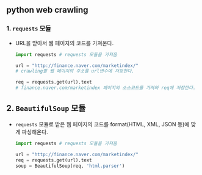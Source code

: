 ## python web crawling

### 1. `requests` 모듈

- URL을 받아서 웹 페이지의 코드를 가져온다.

  ```python
  import requests # requests 모듈을 가져옴
  
  url = "http://finance.naver.com/marketindex/"
  # crawling할 웹 페이지의 주소를 url변수에 저장한다.
  
  req = requests.get(url).text
  # finance.naver.com/marketindex 페이지의 소스코드를 가져와 req에 저장한다.
  ```



## 2. `BeautifulSoup` 모듈

- `requests` 모듈로 받은 웹 페이지의 코드를 format(HTML, XML, JSON 등)에 맞게 파싱해온다.

  ```python
  import requests # requests 모듈을 가져옴
  
  url = "http://finance.naver.com/marketindex/"
  req = requests.get(url).text
  soup = BeautifulSoup(req, 'html.parser')
  ```

  
